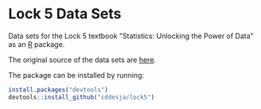 # Lock 5 Data Sets

Data sets for the Lock 5 textbook "Statistics: Unlocking the Power of Data" as an [R](https://www.r-project.org/) package. 

The original source of the data sets are [here](http://www.lock5stat.com/datapage.html).

The package can be installed by running:

```r
install.packages("devtools")
devtools::install_github("cddesja/lock5")
```

